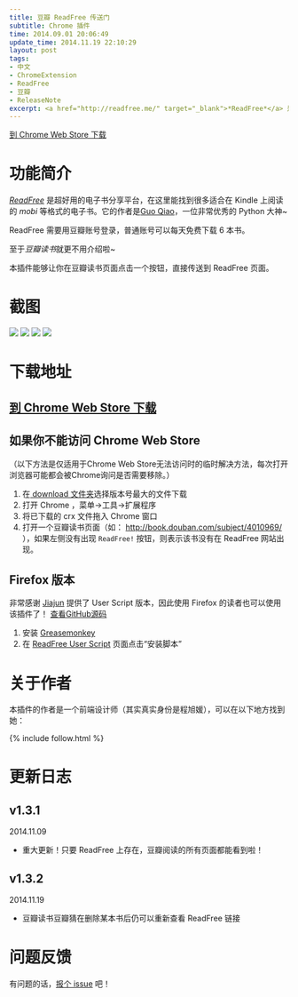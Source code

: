 ```yaml
---
title: 豆瓣 ReadFree 传送门
subtitle: Chrome 插件
time: 2014.09.01 20:06:49
update_time: 2014.11.19 22:10:29
layout: post
tags:
- 中文
- ChromeExtension
- ReadFree
- 豆瓣
- ReleaseNote
excerpt: <a href="http://readfree.me/" target="_blank">*ReadFree*</a> 是超好用的电子书分享平台，在这里能找到很多适合在 Kindle 上阅读的 *mobi* 等格式的电子书。至于*豆瓣读书*就更不用介绍啦~ 本插件能够让你在豆瓣读书页面点击一个按钮，直接传送到 ReadFree 页面。<a href="https://chrome.google.com/webstore/detail/%E8%B1%86%E7%93%A3readfree%E4%BC%A0%E9%80%81%E9%97%A8/nnijmebffagpcclklhofdkjeimnmckjp?hl=en&gl=CN" target="_blank" onclick="_gaq.push(['_trackEvent', 'ToChromeStore', 'readfree', window.location.pathname]);">到 Chrome Web Store 下载 </a>
---
```


<p class="no-indent"><a class="button" href="https://chrome.google.com/webstore/detail/%E8%B1%86%E7%93%A3readfree%E4%BC%A0%E9%80%81%E9%97%A8/nnijmebffagpcclklhofdkjeimnmckjp?hl=en&gl=CN" target="_blank" onclick="_gaq.push(['_trackEvent', 'ToChromeStore', 'readfree', window.location.pathname]);">到 Chrome Web Store 下载</a></p>

# 功能简介

<a href="http://readfree.me/" target="_blank">*ReadFree*</a> 是超好用的电子书分享平台，在这里能找到很多适合在 Kindle 上阅读的 *mobi* 等格式的电子书。它的作者是<a href="http://guoqiao.me/" target="_blank">Guo Qiao</a>，一位非常优秀的 Python 大神~

ReadFree 需要用豆瓣账号登录，普通账号可以每天免费下载 6 本书。

至于*豆瓣读书*就更不用介绍啦~

本插件能够让你在豆瓣读书页面点击一个按钮，直接传送到 ReadFree 页面。

# 截图

<img src="{{ site.loadingImg }}" data-src="https://raw.githubusercontent.com/Ovilia/readfree-chrome-extension/master/res/screenshot.png" />

<img src="{{ site.loadingImg }}" data-src="https://raw.githubusercontent.com/Ovilia/readfree-chrome-extension/master/res/screenshot-1.png" />

<img src="{{ site.loadingImg }}" data-src="https://raw.githubusercontent.com/Ovilia/readfree-chrome-extension/master/res/screenshot-2.png" />

<img src="{{ site.loadingImg }}" data-src="https://raw.githubusercontent.com/Ovilia/readfree-chrome-extension/master/res/screenshot-3.png" />

# 下载地址

## <a href="https://chrome.google.com/webstore/detail/%E8%B1%86%E7%93%A3readfree%E4%BC%A0%E9%80%81%E9%97%A8/nnijmebffagpcclklhofdkjeimnmckjp?hl=en&gl=CN" target="_blank" onclick="_gaq.push(['_trackEvent', 'ToChromeStore', 'readfree', window.location.pathname]);">到 Chrome Web Store 下载</a>

## 如果你不能访问 Chrome Web Store

（以下方法是仅适用于Chrome Web Store无法访问时的临时解决方法，每次打开浏览器可能都会被Chrome询问是否需要移除。）

1. 在<a href="https://github.com/Ovilia/readfree-chrome-extension/tree/master/download"> download 文件夹</a>选择版本号最大的文件下载
2. 打开 Chrome ，菜单->工具->扩展程序
3. 将已下载的 crx 文件拖入 Chrome 窗口
4. 打开一个豆瓣读书页面（如： http://book.douban.com/subject/4010969/ ），如果左侧没有出现 `ReadFree!` 按钮，则表示该书没有在 ReadFree 网站出现。

## Firefox 版本

非常感谢 <a href="https://github.com/JiajunW" target="_blank">Jiajun</a> 提供了 User Script 版本，因此使用 Firefox 的读者也可以使用该插件了！ <a href="https://github.com/JiajunW/douban2readfree" target="_blank">查看GitHub源码</a>

1. 安装 <a href="https://addons.mozilla.org/en-UgS/firefox/addon/greasemonkey/" target="_blank">Greasemonkey</a>
2. 在 <a href="https://greasyfork.org/zh-CN/scripts/4905-%E8%B1%86%E7%93%A3-readfree-%E4%BC%A0%E9%80%81%E9%97%A8" target="_blank">ReadFree User Script</a> 页面点击“安装脚本”

# 关于作者

本插件的作者是一个前端设计师（其实真实身份是程旭媛），可以在以下地方找到她：

{% include follow.html %}

# 更新日志

## v1.3.1

2014.11.09

- 重大更新！只要 ReadFree 上存在，豆瓣阅读的所有页面都能看到啦！

## v1.3.2

2014.11.19

- 豆瓣读书豆瓣猜在删除某本书后仍可以重新查看 ReadFree 链接

# 问题反馈

有问题的话，<a href="https://github.com/Ovilia/readfree-chrome-extension/issues/new">报个 issue</a> 吧！
